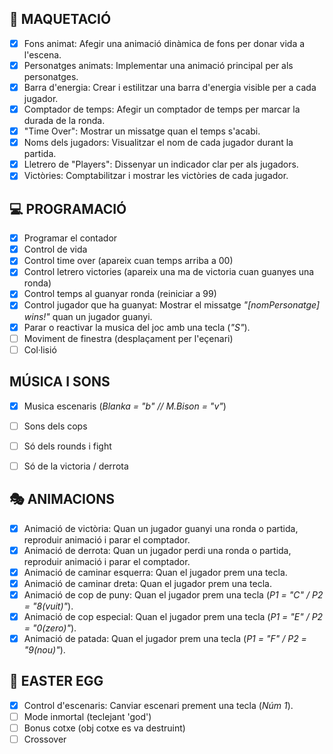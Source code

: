 ## 🎨 MAQUETACIÓ  
- [x] Fons animat: Afegir una animació dinàmica de fons per donar vida a l'escena.  
- [x] Personatges animats: Implementar una animació principal per als personatges.  
- [x] Barra d'energia: Crear i estilitzar una barra d'energia visible per a cada jugador.  
- [x] Comptador de temps: Afegir un comptador de temps per marcar la durada de la ronda.  
- [x] "Time Over": Mostrar un missatge quan el temps s'acabi.  
- [x] Noms dels jugadors: Visualitzar el nom de cada jugador durant la partida.  
- [x] Lletrero de "Players": Dissenyar un indicador clar per als jugadors.  
- [x] Victòries: Comptabilitzar i mostrar les victòries de cada jugador.  

## 💻 PROGRAMACIÓ  
- [x] Programar el contador
- [x] Control de vida 
- [x] Control time over (apareix cuan temps arriba a 00)
- [x] Control letrero victories (apareix una ma de victoria cuan guanyes una ronda)
- [x] Control temps al guanyar ronda (reiniciar a 99)
- [x] Control jugador que ha guanyat: Mostrar el missatge *"[nomPersonatge] wins!"* quan un jugador guanyi.  
- [x] Parar o reactivar la musica del joc amb una tecla (*"S"*).
- [ ] Moviment de finestra (desplaçament per l'eçenari)
- [ ] Col·lisió

## MÚSICA I SONS
- [x] Musica escenaris (*Blanka = "b" // M.Bison = "v"*)
- [ ] Sons dels cops
- [ ] Só dels rounds i fight
- [ ] Só de la victoria / derrota


## 🎭 ANIMACIONS  
- [x] Animació de victòria: Quan un jugador guanyi una ronda o partida, reproduir animació i parar el comptador.  
- [x] Animació de derrota: Quan un jugador perdi una ronda o partida, reproduir animació i parar el comptador.  
- [x] Animació de caminar esquerra: Quan el jugador prem una tecla.
- [x] Animació de caminar dreta: Quan el jugador prem una tecla.
- [x] Animació de cop de puny: Quan el jugador prem una tecla (*P1 = "C" / P2 = "8(vuit)"*).  
- [x] Animació de cop especial: Quan el jugador prem una tecla (*P1 = "E" / P2 = "0(zero)"*). 
- [x] Animació de patada: Quan el jugador prem una tecla (*P1 = "F" / P2 = "9(nou)"*).

## 🥚 EASTER EGG  
- [x] Control d'escenaris: Canviar escenari prement una tecla (*Núm 1*).  
- [ ] Mode inmortal (teclejant 'god')
- [ ] Bonus cotxe (obj cotxe es va destruint)
- [ ] Crossover
